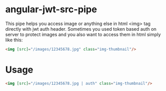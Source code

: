 # angular-jwt-src-pipe
This pipe helps you access image or anything else in html &lt;img> tag directly with jwt auth header.
Sometimes you used token based auth on server to protect images and you also want to access them in html simply like this:
```html
<img [src]="/images/12345678.jpg" class="img-thumbnail"/>
```

# Usage
```html
<img [src]="/images/12345678.jpg | auth" class="img-thumbnail"/>
```
